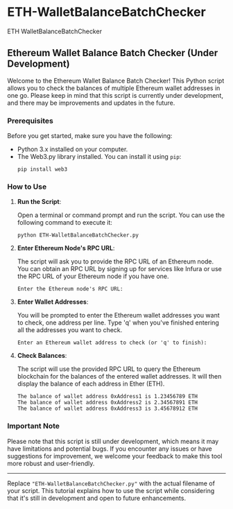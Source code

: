 # ETH-WalletBalanceBatchChecker
ETH WalletBalanceBatchChecker

## Ethereum Wallet Balance Batch Checker (Under Development)

Welcome to the Ethereum Wallet Balance Batch Checker! This Python script allows you to check the balances of multiple Ethereum wallet addresses in one go. Please keep in mind that this script is currently under development, and there may be improvements and updates in the future.

### Prerequisites

Before you get started, make sure you have the following:

- Python 3.x installed on your computer.
- The Web3.py library installed. You can install it using `pip`:
  ```
  pip install web3
  ```

### How to Use

1. **Run the Script**:

   Open a terminal or command prompt and run the script. You can use the following command to execute it:

   ```
   python ETH-WalletBalanceBatchChecker.py
   ```

2. **Enter Ethereum Node's RPC URL**:

   The script will ask you to provide the RPC URL of an Ethereum node. You can obtain an RPC URL by signing up for services like Infura or use the RPC URL of your Ethereum node if you have one.

   ```
   Enter the Ethereum node's RPC URL:
   ```

3. **Enter Wallet Addresses**:

   You will be prompted to enter the Ethereum wallet addresses you want to check, one address per line. Type 'q' when you've finished entering all the addresses you want to check.

   ```
   Enter an Ethereum wallet address to check (or 'q' to finish):
   ```

4. **Check Balances**:

   The script will use the provided RPC URL to query the Ethereum blockchain for the balances of the entered wallet addresses. It will then display the balance of each address in Ether (ETH).

   ```
   The balance of wallet address 0xAddress1 is 1.23456789 ETH
   The balance of wallet address 0xAddress2 is 2.34567891 ETH
   The balance of wallet address 0xAddress3 is 3.45678912 ETH
   ```

### Important Note

Please note that this script is still under development, which means it may have limitations and potential bugs. If you encounter any issues or have suggestions for improvement, we welcome your feedback to make this tool more robust and user-friendly.

---

Replace `"ETH-WalletBalanceBatchChecker.py"` with the actual filename of your script. This tutorial explains how to use the script while considering that it's still in development and open to future enhancements.
